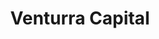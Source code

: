 ---
layout: firm_page
title: "Venturra Capital"
id: "venturra.com"
permalink: "/venturracapitalventurra.com/"
website: "https://www.venturra.com"
offices: "Jakarta (Indonesia)"
investment_stages: "Seed, Series A, Series B"
portfolio_companies: "99.co, Aemi Beauty, Alacarte, Antler, Bananas, Bang Jamin, Bluente, BrideStory, Carro, Cove, CrediLinq.Ai, DanteHQ, DCG, Ekrut, Ethlas, Fabelio, Fairbanc, Fave, Finblox, Finverse, First Circle, Fr8Labs, Grab, Infina, iPrice, Kaodim, KLAR, Klinik Pintar, Lunch Actually, Luno, Marathon Education, Med247, Mio App, Nano Tech, OkieLa, OVO, Podcast Network Asia, Prenetics, Prixa.ai, Rino, Ruangguru, Saladin, Shopback, Sociolla, Sribuu, TADA, Telunjuk.com, Tentang Anak, The Healthy House, Tjufoo, Vouch, Zilingo, Zitore"
portfolio_link: "https://www.venturra.com/companies/"
investment_markets: "Technology, Fintech, Healthcare, E-commerce, Education, Consumer, Real Estate"
founded_year: "2015"
description: "Venturra Capital is a Southeast Asia-focused venture capital firm investing in early-stage, high-growth technology companies. They back founders with ambitious plans to reshape markets with disruptive business models. Venturra believes strongly in the region's economic potential."
linkedin: "https://www.linkedin.com/company/venturra-capital"
twitter: "https://twitter.com/venturracapital"
instagram: "https://www.instagram.com/venturra.capital"
team_page: "https://www.venturra.com/about/"
investor_type: "Venture Capital"
crunchbase: "https://www.crunchbase.com/organization/venturra-capital"
pitchbook: "https://pitchbook.com/profiles/investor/125461-09"

# SEO Optimization
meta_title: "Venturra Capital - VC Firm - projectstartups.com"
meta_description: "Venturra Capital, Venturra Capital is a Southeast Asia-focused venture capital firm investing in early-stage, high-growth technology companies. They back founders with ..."
meta_keywords: "Venturra Capital, Technology, Fintech, Healthcare, E-commerce, Education, Consumer, Real Estate, VC firm, venture capital, startup investor, projectstartups.com"
canonical_url: "https://vc.projectstartups.com/venturracapitalventurra.com/"
---
